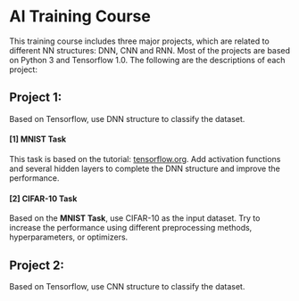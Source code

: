 # AI Training Course 
This training course includes three major projects, which are related to different NN structures: DNN, CNN and RNN. Most of the projects are based on Python 3 and Tensorflow 1.0.
The following are the descriptions of each project:
## Project 1:
Based on Tensorflow, use DNN structure to classify the dataset.

#### [1] MNIST Task
This task is based on the tutorial: [tensorflow.org](https://www.tensorflow.org/get_started/mnist/beginners).
Add activation functions and several hidden layers to complete the DNN structure and improve the performance.

#### [2] CIFAR-10 Task
Based on the **MNIST Task**, use CIFAR-10 as the input dataset.
Try to increase the performance using different preprocessing methods, hyperparameters, or optimizers. 

## Project 2:
Based on Tensorflow, use CNN structure to classify the dataset.
